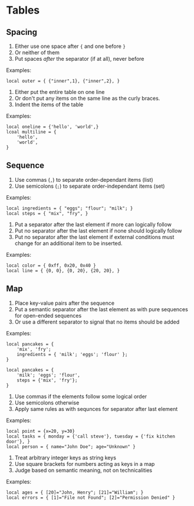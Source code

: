 <!-- vim: set noexpandtab :miv -->

# Tables

## Spacing

<!-- inner spaces -->
1. Either use one space after `{` and one before `}`
2. Or neither of them
3. Put spaces *after* the separator (if at all), never before

Examples:

	local outer = { {"inner",1}, {"inner",2}, }

<!-- multiline -->
1. Either put the entire table on one line
2. Or don't put any items on the same line as the curly braces.
3. Indent the items of the table

Examples:

	local oneline = {'hello', 'world',}
	lcoal multiline = {
		'hello',
		'world',
	}

## Sequence

<!-- comma for lists, semicolon for sets -->
1. Use commas (`,`) to separate order-dependant items (list)
2. Use semicolons (`;`) to separate order-independant items (set)

Examples:

	local ingredients = { "eggs"; "flour"; "milk"; }
	local steps = { "mix", "fry", }

<!-- semantic last separator -->
1. Put a separator after the last element if more can logically follow
2. Put no separator after the last element if none should logically follow
3. Put no separator after the last element if external conditions must change
	 for an additional item to be inserted.

Examples:

	local color = { 0xff, 0x20, 0x40 }
	local line = { {0, 0}, {0, 20}, {20, 20}, }

## Map

<!-- sequence first -->
1. Place key-value pairs after the sequence
2. Put a semantic separator after the last element as with pure sequences for
	open-ended sequences
3. Or use a different separator to signal that no items should be added

Examples:

	local pancakes = {
		'mix', 'fry';
		ingredients = { 'milk'; 'eggs'; 'flour' };
	}

	local pancakes = {
		'milk'; 'eggs'; 'flour',
		steps = {'mix', 'fry'};
	}

<!--
	This last one looks a bit awkward, but the benefit of the added
	semantic meaning may well outweigh it looking a bit weird at first.
-->

<!-- commas for logical order -->
1. Use commas if the elements follow some logical order
2. Use semicolons otherwise
3. Apply same rules as with sequnces for separator after last element

Examples:

	local point = {x=20, y=30}
	local tasks = { monday = {'call steve'}, tuesday = {'fix kitchen door'}, }
	local person = { name="John Doe"; age="Unknown" }

<!-- arbitrary integer keys -->
1. Treat arbitrary integer keys as string keys
2. Use square brackets for numbers acting as keys in a map
3. Judge based on semantic meaning, not on technicalities

Examples:

	local ages = { [20]="John, Henry"; [21]="William"; }
	local errors = { [1]="File not Found"; [2]="Permission Denied" }
